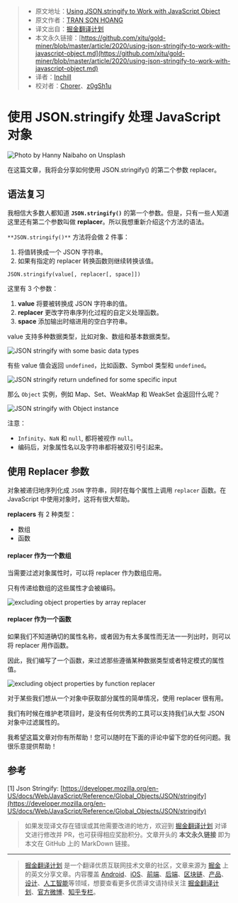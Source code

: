 > * 原文地址：[Using JSON.stringify to Work with JavaScript Object](https://levelup.gitconnected.com/using-json-stringify-to-work-with-javascript-object-9416c1e2c7c4)
> * 原文作者：[TRAN SON HOANG](https://medium.com/@transonhoang)
> * 译文出自：[掘金翻译计划](https://github.com/xitu/gold-miner)
> * 本文永久链接：[https://github.com/xitu/gold-miner/blob/master/article/2020/using-json-stringify-to-work-with-javascript-object.md](https://github.com/xitu/gold-miner/blob/master/article/2020/using-json-stringify-to-work-with-javascript-object.md)
> * 译者：[Inchill](https://github.com/Inchill)
> * 校对者：[Chorer](https://github.com/Chorer)、[z0gSh1u](https://github.com/z0gSh1u)

# 使用 JSON.stringify 处理 JavaScript 对象

![Photo by [Hanny Naibaho](https://unsplash.com/@hannynaibaho?utm_source=unsplash&utm_medium=referral&utm_content=creditCopyText) on [Unsplash](https://unsplash.com/s/photos/coffee?utm_source=unsplash&utm_medium=referral&utm_content=creditCopyText)](https://cdn-images-1.medium.com/max/9282/1*Kiz9V-noKpoSaIAdYyzWNA.jpeg)

在这篇文章，我将会分享如何使用 JSON.stringify() 的第二个参数 replacer。

## 语法复习

我相信大多数人都知道 **`JSON.stringify()`** 的第一个参数。但是，只有一些人知道这里还有第二个参数叫做 **replacer**。所以我想重新介绍这个方法的语法。

`**JSON.stringify()**` 方法将会做 2 件事：

1. 将值转换成一个 JSON 字符串。
2. 如果有指定的 replacer 转换函数则继续转换该值。

```
JSON.stringify(value[, replacer[, space]])
```

这里有 3 个参数：

1. **value**
将要被转换成 JSON 字符串的值。
2. **replacer**
更改字符串序列化过程的自定义处理函数。
3. **space**
添加输出时缩进用的空白字符串。


value 支持多种数据类型，比如对象、数组和基本数据类型。

![JSON stringify with some basic data types](https://cdn-images-1.medium.com/max/2000/1*5E21LFldSmAu59S8nuxEjQ.png)

有些 value 值会返回 `undefined`，比如函数、Symbol 类型和 `undefined`。

![JSON stringify return undefined for some specific input](https://cdn-images-1.medium.com/max/2000/1*rouzCb86i62XKCX4Ucy_9g.png)

那么 `Object` 实例，例如 Map、Set、WeakMap 和 WeakSet 会返回什么呢？

![JSON stringify with Object instance](https://cdn-images-1.medium.com/max/2000/1*zmsGDy7_pc_4bs2YSBfofw.png)

注意：

* `Infinity`、`NaN` 和 `null`, 都将被视作 `null`。
* 编码后，对象属性名以及字符串都将被双引号引起来。

## 使用 Replacer 参数

对象被递归地序列化成 `JSON` 字符串，同时在每个属性上调用 `replacer` 函数。在 JavaScript 中使用对象时，这将有很大帮助。

**replacers** 有 2 种类型：

* 数组
* 函数

#### replacer 作为一个数组

当需要过滤对象属性时，可以将 replacer 作为数组应用。

只有传递给数组的这些属性才会被编码。

![excluding object properties by array replacer](https://cdn-images-1.medium.com/max/2000/1*9z346wFbRjwhSoKyjKkJHA.png)

#### replacer 作为一个函数

如果我们不知道确切的属性名称，或者因为有太多属性而无法一一列出时，则可以将 replacer 用作函数。

因此，我们编写了一个函数，来过滤那些遵循某种数据类型或者特定模式的属性值。

![excluding object properties by function replacer](https://cdn-images-1.medium.com/max/2000/1*u3xjA0lr8z8doKYIz9JxwQ.png)

对于某些我们想从一个对象中获取部分属性的简单情况，使用 replacer 很有用。

我们有时候在维护老项目时，是没有任何优秀的工具可以支持我们从大型 JSON 对象中过滤属性的。

我希望这篇文章对你有所帮助！您可以随时在下面的评论中留下您的任何问题。我很乐意提供帮助！

## 参考

[1] Json Stringify: [https://developer.mozilla.org/en-US/docs/Web/JavaScript/Reference/Global_Objects/JSON/stringify](https://developer.mozilla.org/en-US/docs/Web/JavaScript/Reference/Global_Objects/JSON/stringify)

> 如果发现译文存在错误或其他需要改进的地方，欢迎到 [掘金翻译计划](https://github.com/xitu/gold-miner) 对译文进行修改并 PR，也可获得相应奖励积分。文章开头的 **本文永久链接** 即为本文在 GitHub 上的 MarkDown 链接。

---

> [掘金翻译计划](https://github.com/xitu/gold-miner) 是一个翻译优质互联网技术文章的社区，文章来源为 [掘金](https://juejin.im) 上的英文分享文章。内容覆盖 [Android](https://github.com/xitu/gold-miner#android)、[iOS](https://github.com/xitu/gold-miner#ios)、[前端](https://github.com/xitu/gold-miner#前端)、[后端](https://github.com/xitu/gold-miner#后端)、[区块链](https://github.com/xitu/gold-miner#区块链)、[产品](https://github.com/xitu/gold-miner#产品)、[设计](https://github.com/xitu/gold-miner#设计)、[人工智能](https://github.com/xitu/gold-miner#人工智能)等领域，想要查看更多优质译文请持续关注 [掘金翻译计划](https://github.com/xitu/gold-miner)、[官方微博](http://weibo.com/juejinfanyi)、[知乎专栏](https://zhuanlan.zhihu.com/juejinfanyi)。

